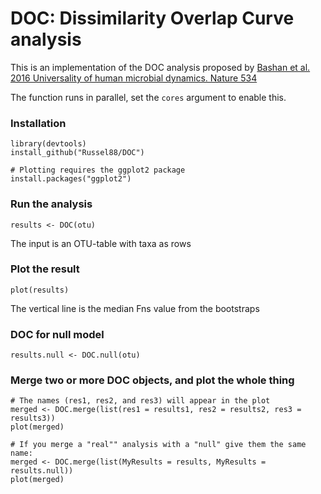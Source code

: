 DOC: Dissimilarity Overlap Curve analysis
=========================================

This is an implementation of the DOC analysis proposed by [Bashan et al.
2016 Universality of human microbial dynamics. Nature
534](http://www.nature.com/nature/journal/v534/n7606/abs/nature18301.html?foxtrotcallback=true)

The function runs in parallel, set the `cores` argument to enable this.

### Installation

    library(devtools)
    install_github("Russel88/DOC")

    # Plotting requires the ggplot2 package
    install.packages("ggplot2")

### Run the analysis

    results <- DOC(otu)

The input is an OTU-table with taxa as rows

### Plot the result

    plot(results)

The vertical line is the median Fns value from the bootstraps

### DOC for null model

    results.null <- DOC.null(otu)

### Merge two or more DOC objects, and plot the whole thing

    # The names (res1, res2, and res3) will appear in the plot
    merged <- DOC.merge(list(res1 = results1, res2 = results2, res3 = results3))
    plot(merged)

    # If you merge a "real"" analysis with a "null" give them the same name:
    merged <- DOC.merge(list(MyResults = results, MyResults = results.null))
    plot(merged)
